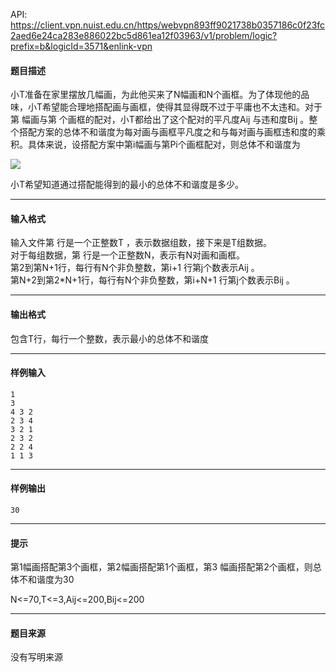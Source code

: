 API: https://client.vpn.nuist.edu.cn/https/webvpn893ff9021738b0357186c0f23fc2aed6e24ca283e886022bc5d861ea12f03963/v1/problem/logic?prefix=b&logicId=3571&enlink-vpn

#### 题目描述

小T准备在家里摆放几幅画，为此他买来了N幅画和N个画框。为了体现他的品味，小T希望能合理地搭配画与画框，使得其显得既不过于平庸也不太违和。对于第 幅画与第 个画框的配对，小T都给出了这个配对的平凡度Aij 与违和度Bij 。整个搭配方案的总体不和谐度为每对画与画框平凡度之和与每对画与画框违和度的乘积。具体来说，设搭配方案中第i幅画与第Pi个画框配对，则总体不和谐度为

![](../file/3571_0.jpg)

小T希望知道通过搭配能得到的最小的总体不和谐度是多少。  

---

#### 输入格式

输入文件第 行是一个正整数T ，表示数据组数，接下来是T组数据。  
对于每组数据，第 行是一个正整数N，表示有N对画和画框。  
第2到第N+1行，每行有N个非负整数，第i+1 行第j个数表示Aij 。  
第N+2到第2\*N+1行，每行有N个非负整数，第i+N+1 行第j个数表示Bij 。

---

#### 输出格式

包含T行，每行一个整数，表示最小的总体不和谐度

---

#### 样例输入
```
1
3
4 3 2
2 3 4
3 2 1
2 3 2
2 2 4
1 1 3

```

---

#### 样例输出
```
30
```

---

#### 提示

第1幅画搭配第3个画框，第2幅画搭配第1个画框，第3 幅画搭配第2个画框，则总体不和谐度为30

  
N<=70,T<=3,Aij<=200,Bij<=200

---

#### 题目来源

没有写明来源